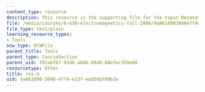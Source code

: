 ```yaml
---
content_type: resource
description: This resource is the supporting file for the topic Resonator.
file: /media/courses/6-630-electromagnetics-fall-2006/9a861890304847f4e12fedd56bf09b3e_res.m
file_type: text/plain
learning_resource_types:
- Tools
ocw_type: OCWFile
parent_title: Tools
parent_type: CourseSection
parent_uid: f91abf67-93d6-ab06-09d8-68efec359e08
resourcetype: Other
title: res.m
uid: 9a861890-3048-47f4-e12f-edd56bf09b3e
---
```

